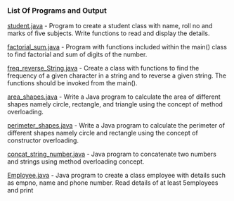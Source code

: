 ### List Of Programs and Output 

[student.java](https://github.com/akkupy/JavaS3/blob/master/Java_Exp_3/student.java) - Program to create a student class with name, roll no and marks of five
            subjects. Write functions to read and display the details.
            
[factorial_sum.java](https://github.com/akkupy/JavaS3/blob/master/Java_Exp_3/factorial_sum.java) - Program with functions included within the main() class to find factorial
                    and sum of digits of the number.
                    
[freq_reverse_String.java](https://github.com/akkupy/JavaS3/blob/master/Java_Exp_3/freq_reverse_String.java) - Create a class with functions to find the frequency of a given character
               in a string and to reverse a given string. The functions should be invoked
               from the main().     
               
[area_shapes.java](https://github.com/akkupy/JavaS3/blob/master/Java_Exp_3/area_shapes.java) - Write a Java program to calculate the area of different shapes namely
                 circle, rectangle, and triangle using the concept of method overloading.
                 
[perimeter_shapes.java](https://github.com/akkupy/JavaS3/blob/master/Java_Exp_3/perimeter_shapes.java) - Write a Java program to calculate the perimeter of different shapes
                 namely circle and rectangle using the concept of constructor overloading.                 
                 
[concat_string_number.java](https://github.com/akkupy/JavaS3/blob/master/Java_Exp_3/concat_string_number.java) - Java program to concatenate two numbers and strings using method
                 overloading concept.  
                 
[Employee.java](https://github.com/akkupy/JavaS3/blob/master/Java_Exp_3/Employee.java) - Java program to create a class employee with details such as empno,
name and phone number. Read details of at least 5employees and print